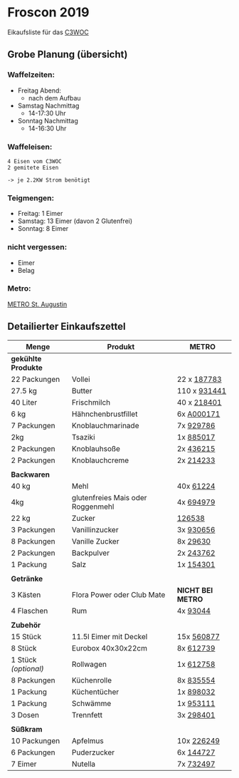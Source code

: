  Froscon 2019
================

Eikaufsliste für das [C3WOC](https://c3woc.de)

 Grobe Planung (übersicht)
---------------------------
### Waffelzeiten:

 - Freitag Abend:
   + nach dem Aufbau
 - Samstag Nachmittag
   + 14-17:30 Uhr
 - Sonntag Nachmittag
   + 14-16:30 Uhr

### Waffeleisen:
```
4 Eisen vom C3WOC
2 gemitete Eisen

-> je 2.2KW Strom benötigt
```

### Teigmengen:
 - Freitag: 1 Eimer
 - Samstag: 13 Eimer (davon 2 Glutenfrei)
 - Sonntag: 8 Eimer
<!-- Insgesamt 22 Eimer - 2 davon glutenfrei -->

### nicht vergessen:
 + Eimer
 + Belag

### Metro:
[METRO St. Augustin](https://www.metro.de/standorte/sankt-augustin)

 Detailierter Einkaufszettel
-------------------------------

| Menge | Produkt | METRO |
| ----- | ------- | ----- |
| **gekühlte Produkte** |||
| <!-- 22 x 1 --> 22 Packungen | Vollei | 22 x [187783](https://produkte.metro.de/shop/pv/BTY-X187825/0032/0021/) |
| <!-- 22 x 1.25kg --> 27.5 kg | Butter | 110 x [931441](https://produkte.metro.de/shop/pv/BTY-X314169/0032/0021/) |
| <!-- 22 x 1.5L + 7 --> 40 Liter | Frischmilch | 40 x [218401](https://produkte.metro.de/shop/pv/BTY-X702948/0032/0021/) |
| <!-- if doenergrill --> 6 kg | Hähnchenbrustfillet | 6x [A000171](https://produkte.metro.de/shop/pv/BTY-Z213/0032/0021/) |
| <!-- if doenergrill --> 7 Packungen | Knoblauchmarinade | 7x [929786](https://produkte.metro.de/shop/pv/BTY-X312382/0032/0021/) |
| <!-- if doenergrill --> 2kg | Tsaziki | 1x [885017](https://produkte.metro.de/shop/pv/BTY-X271502/0032/0021/) |
| <!-- if doenergrill --> 2 Packungen | Knoblauhsoße | 2x [436215](https://produkte.metro.de/shop/pv/BTY-X619099/0032/0021/) |
| <!-- if doenergrill --> 2 Packungen | Knoblauchcreme | 2x [214233](https://produkte.metro.de/shop/pv/BTY-X377826/0032/0021/) |
|               |||
| **Backwaren** |||
| <!-- 20 x 2kg --> 40 kg | Mehl | 40x [61224](https://produkte.metro.de/shop/pv/BTY-X245248/0032/0021/) |
| <!-- 2 x 2kg --> 4kg    | glutenfreies Mais oder Roggenmehl | 4x [694979](https://produkte.metro.de/shop/pv/BTY-X81625/0032/0021/) |
| <!-- 22 x 1kg --> 22 kg | Zucker | [126538](https://produkte.metro.de/shop/pv/BTY-X322462/0032/0021/) |
| <!-- 22 x 0.14kg --> 3 Packungen | Vanillinzucker |3x [930656](https://produkte.metro.de/shop/pv/BTY-X313259/0032/0021/) |
| <!-- 22 x 0.33 --> 8 Packungen | Vanille Zucker | 8x [29630](https://produkte.metro.de/shop/pv/BTY-X29672/0032/0021/) |
| <!-- 22 x 0.1kg -->  2 Packungen | Backpulver | 2x [243762](https://produkte.metro.de/shop/pv/BTY-X178154/0032/0021/) |
| <!-- 22 x 1/22 Pkg --> 1 Packung | Salz | 1x [154301](https://produkte.metro.de/shop/pv/BTY-X351156/0032/0021/) |
|               |||
| **Getränke**  |||
| <!-- 22 * 2 Fl --> 3 Kästen | Flora Power oder Club Mate | **NICHT BEI METRO** |
| <!-- 22 * 0.25 --> 4 Flaschen | Rum | 4x [93044](https://produkte.metro.de/shop/pv/BTY-X22163/0032/0021/) |
|               |||
| **Zubehör**   |||
| <!-- max Teig/Tag --> 15 Stück | 11.5l Eimer mit Deckel | 15x [560877](https://produkte.metro.de/shop/pv/BTY-X437952/0032/0021/)
| <!-- if needed for cccamp --> 8 Stück | Eurobox 40x30x22cm | 8x [612739](https://produkte.metro.de/shop/pv/BTY-X888208/0032/0021/) |
| <!-- if needed for cccamp --> 1 Stück *(optional)* | Rollwagen | 1x [612758](https://produkte.metro.de/shop/pv/BTY-X888863/0032/0021/) |
| 8 Packungen | Küchenrolle | 8x [835554](https://produkte.metro.de/shop/pv/BTY-X225078/) |
| 1 Packung   | Küchentücher | 1x [898032](https://produkte.metro.de/shop/pv/BTY-X284704/0032/0021/)
| 1 Packung   | Schwämme | 1x [953111](https://produkte.metro.de/shop/pv/BTY-X331566/0032/0021/)
| 3 Dosen     | Trennfett | 3x [298401](https://produkte.metro.de/shop/pv/BTY-X376798/0032/0021/)
|               |||
| **Süßkram**   |||
| <!-- 22 x ? --> 10 Packungen | Apfelmus | 10x [226249](https://produkte.metro.de/shop/pv/BTY-X715836/0032/0021/) |
| <!-- 22 x ? --> 6 Packungen  | Puderzucker | 6x [144727](https://produkte.metro.de/shop/pv/BTY-X595024/0032/0021/) |
| <!-- 22 x ? --> 7 Eimer | Nutella | 7x [732497](https://produkte.metro.de/shop/pv/BTY-X126723/0032/0021/) |


